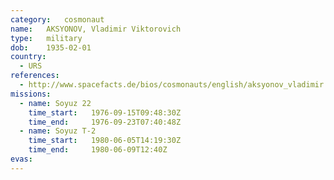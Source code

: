 ```yaml
---
category:	cosmonaut
name:	AKSYONOV, Vladimir Viktorovich
type:	military
dob:	1935-02-01
country:
  - URS
references:
  - http://www.spacefacts.de/bios/cosmonauts/english/aksyonov_vladimir.htm
missions:
  - name: Soyuz 22
    time_start:   1976-09-15T09:48:30Z
    time_end:     1976-09-23T07:40:48Z
  - name: Soyuz T-2
    time_start:   1980-06-05T14:19:30Z
    time_end:     1980-06-09T12:40Z
evas:
---
```

